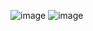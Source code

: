 ![image](https://github.com/karpo27/Exercism_JS/assets/54405665/ac77a673-1881-4038-9c65-ca181a20b854)
![image](https://github.com/karpo27/Exercism_JS/assets/54405665/e7f47edf-0d48-427f-8c14-4e7a1548db4a)
